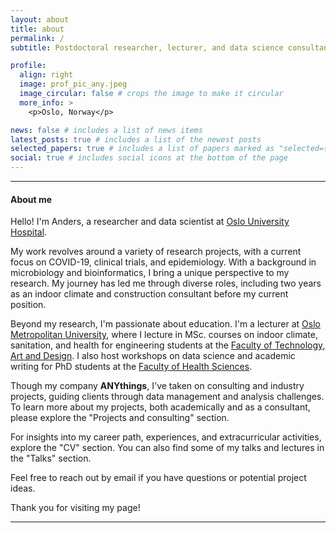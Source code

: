 ```yaml
---
layout: about
title: about
permalink: /
subtitle: Postdoctoral researcher, lecturer, and data science consultant

profile:
  align: right
  image: prof_pic_any.jpeg
  image_circular: false # crops the image to make it circular
  more_info: >
    <p>Oslo, Norway</p>

news: false # includes a list of news items
latest_posts: true # includes a list of the newest posts
selected_papers: true # includes a list of papers marked as "selected={true}"
social: true # includes social icons at the bottom of the page
---
```


---

#### **About me**

Hello! I'm Anders, a researcher and data scientist at [Oslo University Hospital](https://www.ous-research.no/home/dahl/Group+members/22071).

My work revolves around a variety of research projects, with a current focus on COVID-19, clinical trials, and epidemiology. With a background in microbiology and bioinformatics, I bring a unique perspective to my research. My journey has led me through diverse roles, including two years as an indoor climate and construction consultant before my current position.

Beyond my research, I'm passionate about education. I'm a lecturer at [Oslo Metropolitan University](https://www.oslomet.no/en), where I lecture in MSc. courses on indoor climate, sanitation, and health for engineering students at the [Faculty of Technology, Art and Design](https://www.oslomet.no/en/about/tkd). I also host workshops on data science and academic writing for PhD students at the [Faculty of Health Sciences](https://www.oslomet.no/en/about/hv).

Though my company **ANYthings**, I've taken on consulting and industry projects, guiding clients through data management and analysis challenges. To learn more about my projects, both academically and as a consultant, please explore the "Projects and consulting" section.

For insights into my career path, experiences, and extracurricular activities, explore the "CV" section. You can also find some of my talks and lectures in the "Talks" section.

Feel free to reach out by email if you have questions or potential project ideas.

Thank you for visiting my page!

---
